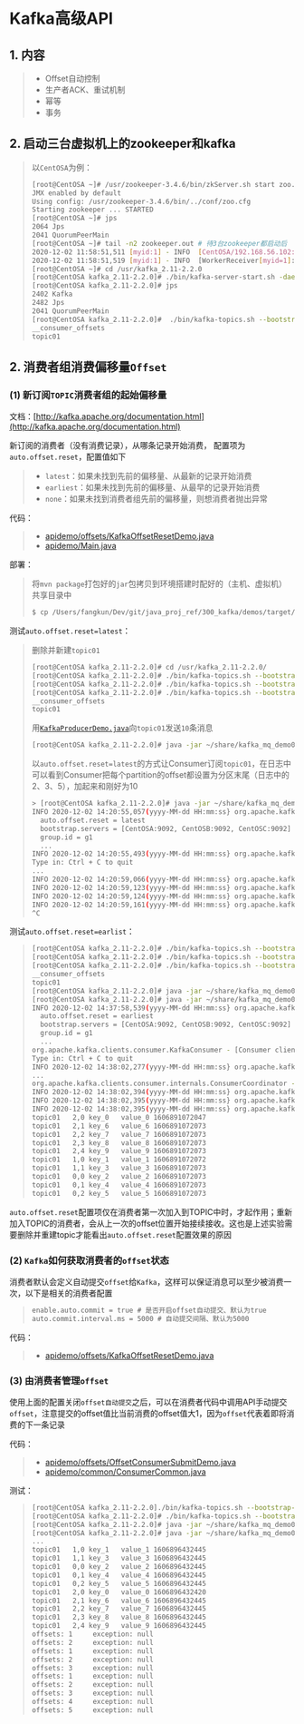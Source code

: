 # Kafka高级API

## 1. 内容

> * Offset自动控制
> * 生产者ACK、重试机制
> * 幂等
> * 事务

## 2. 启动三台虚拟机上的zookeeper和kafka

> 以`CentOSA`为例：
> 
> ~~~bash
> [root@CentOSA ~]# /usr/zookeeper-3.4.6/bin/zkServer.sh start zoo.cfg
> JMX enabled by default
> Using config: /usr/zookeeper-3.4.6/bin/../conf/zoo.cfg
> Starting zookeeper ... STARTED
> [root@CentOSA ~]# jps
> 2064 Jps
> 2041 QuorumPeerMain
> [root@CentOSA ~]# tail -n2 zookeeper.out # 待3台zookeeper都启动后
> 2020-12-02 11:58:51,511 [myid:1] - INFO  [CentOSA/192.168.56.102:3888:QuorumCnxManager$Listener@511] - Received connection request /192.168.56.104:39004
> 2020-12-02 11:58:51,519 [myid:1] - INFO  [WorkerReceiver[myid=1]:FastLeaderElection@597] - Notification: 1 (message format version), 3 (n.leader), 0x2000002d5 (n.zxid), 0x1 (n.round), LOOKING (n.state), 3 (n.sid), 0x2 (n.peerEpoch) FOLLOWING (my state)
> [root@CentOSA ~]# cd /usr/kafka_2.11-2.2.0
> [root@CentOSA kafka_2.11-2.2.0]# ./bin/kafka-server-start.sh -daemon config/server.properties # 启动
> [root@CentOSA kafka_2.11-2.2.0]# jps
> 2402 Kafka
> 2482 Jps
> 2041 QuorumPeerMain
> [root@CentOSA kafka_2.11-2.2.0]#  ./bin/kafka-topics.sh --bootstrap-server CentOSA:9092,CentOSB:9092,CentOSC:9092 --list # 待3台kafka都启动后
> __consumer_offsets
> topic01
> ~~~

## 2. 消费者组消费偏移量`Offset`

### (1) 新订阅`TOPIC`消费者组的起始偏移量

文档：[http://kafka.apache.org/documentation.html](http://kafka.apache.org/documentation.html)

新订阅的消费者（没有消费记录），从哪条记录开始消费， 配置项为`auto.offset.reset`，配置值如下
 
> * `latest`：如果未找到先前的偏移量、从最新的记录开始消费
> * `earliest`：如果未找到先前的偏移量、从最早的记录开始消费
> * `none`：如果未找到消费者组先前的偏移量，则想消费者抛出异常

代码：

> * [apidemo/offsets/KafkaOffsetResetDemo.java](https://github.com/fangkun119/java_proj_ref/blob/master/300_kafka/demos/src/main/java/com/javaproref/kafka/apidemo/offsets/AutoOffsetResetConfigDemo.java) 
> * [apidemo/Main.java](https://github.com/fangkun119/java_proj_ref/blob/master/300_kafka/demos/src/main/java/com/javaproref/kafka/apidemo/Main.java)

部署：

> 将`mvn package`打包好的`jar`包拷贝到环境搭建时配好的（主机、虚拟机）共享目录中
> 
> ~~~bash
> $ cp /Users/fangkun/Dev/git/java_proj_ref/300_kafka/demos/target/kafka_mq_demo01-1.0-SNAPSHOT-jar-with-dependencies.jar ~/VirtualBox\ VMs/centos_share/
> ~~~

测试`auto.offset.reset=latest`：

> 删除并新建`topic01`
> 
> ~~~bash
> [root@CentOSA kafka_2.11-2.2.0]# cd /usr/kafka_2.11-2.2.0/
> [root@CentOSA kafka_2.11-2.2.0]# ./bin/kafka-topics.sh --bootstrap-server CentOSA:9092,CentOSB:9092,CentOSC:9092 --delete --topic topic01
> [root@CentOSA kafka_2.11-2.2.0]# ./bin/kafka-topics.sh --bootstrap-server CentOSA:9092,CentOSB:9092,CentOSC:9092 --create --topic topic01 --partitions 3 --replication-factor 2
> [root@CentOSA kafka_2.11-2.2.0]# ./bin/kafka-topics.sh --bootstrap-server CentOSA:9092,CentOSB:9092,CentOSC:9092 --list
> __consumer_offsets
> topic01
> ~~~
> 
> 用[`KafkaProducerDemo.java`](../demos/src/main/java/com/javaproref/kafka/apidemo/producer/KafkaProducerDemo.java)向`topic01`发送`10`条消息
> 
> ~~~bash
> [root@CentOSA kafka_2.11-2.2.0]# java -jar ~/share/kafka_mq_demo01-1.0-SNAPSHOT-jar-with-dependencies.jar producer
> ~~~
> 
> 以`auto.offset.reset=latest`的方式让Consumer订阅`topic01`，在日志中可以看到Consumer把每个partition的offset都设置为分区末尾（日志中的2、3、5），加起来和刚好为10
> 
> ~~~bash
> > [root@CentOSA kafka_2.11-2.2.0]# java -jar ~/share/kafka_mq_demo01-1.0-SNAPSHOT-jar-with-dependencies.jar offset_latest
> INFO 2020-12-02 14:20:55,057(yyyy-MM-dd HH:mm:ss} org.apache.kafka.clients.consumer.ConsumerConfig - ConsumerConfig values:
> 	auto.offset.reset = latest
> 	bootstrap.servers = [CentOSA:9092, CentOSB:9092, CentOSC:9092]
> 	group.id = g1
> 	...
> INFO 2020-12-02 14:20:55,493(yyyy-MM-dd HH:mm:ss} org.apache.kafka.clients.consumer.KafkaConsumer - [Consumer clientId=consumer-1, groupId=g1] Subscribed to topic(s): topic01
> Type in: Ctrl + C to quit
> ...
> INFO 2020-12-02 14:20:59,066(yyyy-MM-dd HH:mm:ss} org.apache.kafka.clients.consumer.internals.ConsumerCoordinator - [Consumer clientId=consumer-1, groupId=g1] Setting newly assigned partitions: topic01-2, topic01-1, topic01-0
> INFO 2020-12-02 14:20:59,123(yyyy-MM-dd HH:mm:ss} org.apache.kafka.clients.consumer.internals.Fetcher - [Consumer clientId=consumer-1, groupId=g1] Resetting offset for partition topic01-1 to offset 2.
> INFO 2020-12-02 14:20:59,124(yyyy-MM-dd HH:mm:ss} org.apache.kafka.clients.consumer.internals.Fetcher - [Consumer clientId=consumer-1, groupId=g1] Resetting offset for partition topic01-2 to offset 5.
> INFO 2020-12-02 14:20:59,161(yyyy-MM-dd HH:mm:ss} org.apache.kafka.clients.consumer.internals.Fetcher - [Consumer clientId=consumer-1, groupId=g1] Resetting offset for partition topic01-0 to offset 3.
> ^C
> ~~~

测试`auto.offset.reset=earlist`：

> ~~~bash
> [root@CentOSA kafka_2.11-2.2.0]# ./bin/kafka-topics.sh --bootstrap-server CentOSA:9092,CentOSB:9092,CentOSC:9092 --delete --topic topic01
> [root@CentOSA kafka_2.11-2.2.0]# ./bin/kafka-topics.sh --bootstrap-server CentOSA:9092,CentOSB:9092,CentOSC:9092 --create --topic topic01 --partitions 3 --replication-factor 2
> [root@CentOSA kafka_2.11-2.2.0]# ./bin/kafka-topics.sh --bootstrap-server CentOSA:9092,CentOSB:9092,CentOSC:9092 --list
> __consumer_offsets
> topic01
> [root@CentOSA kafka_2.11-2.2.0]# java -jar ~/share/kafka_mq_demo01-1.0-SNAPSHOT-jar-with-dependencies.jar producer 2>&1 >output.log
> [root@CentOSA kafka_2.11-2.2.0]# java -jar ~/share/kafka_mq_demo01-1.0-SNAPSHOT-jar-with-dependencies.jar offset_earliest
> INFO 2020-12-02 14:37:58,539(yyyy-MM-dd HH:mm:ss} org.apache.kafka.clients.consumer.ConsumerConfig - ConsumerConfig values:
> 	auto.offset.reset = earliest
> 	bootstrap.servers = [CentOSA:9092, CentOSB:9092, CentOSC:9092]
> 	group.id = g1
> 	...
> org.apache.kafka.clients.consumer.KafkaConsumer - [Consumer clientId=consumer-1, groupId=g1] Subscribed to topic(s): topic01
> Type in: Ctrl + C to quit
> INFO 2020-12-02 14:38:02,277(yyyy-MM-dd HH:mm:ss} org.apache.kafka.clients.consumer.internals.AbstractCoordinator - [Consumer clientId=consumer-1, groupId=g1] Discovered group coordinator CentOSA:9092 (id: 2147483645 rack: null)
> ...
> org.apache.kafka.clients.consumer.internals.ConsumerCoordinator - [Consumer clientId=consumer-1, groupId=g1] Setting newly assigned partitions: topic01-2, topic01-1, topic01-0
> INFO 2020-12-02 14:38:02,394(yyyy-MM-dd HH:mm:ss} org.apache.kafka.clients.consumer.internals.Fetcher - [Consumer clientId=consumer-1, groupId=g1] Resetting offset for partition topic01-1 to offset 0.
> INFO 2020-12-02 14:38:02,395(yyyy-MM-dd HH:mm:ss} org.apache.kafka.clients.consumer.internals.Fetcher - [Consumer clientId=consumer-1, groupId=g1] Resetting offset for partition topic01-0 to offset 0.
> INFO 2020-12-02 14:38:02,395(yyyy-MM-dd HH:mm:ss} org.apache.kafka.clients.consumer.internals.Fetcher - [Consumer clientId=consumer-1, groupId=g1] Resetting offset for partition topic01-2 to offset 0.
> topic01	2,0	key_0	value_0	1606891072047
> topic01	2,1	key_6	value_6	1606891072073
> topic01	2,2	key_7	value_7	1606891072073
> topic01	2,3	key_8	value_8	1606891072073
> topic01	2,4	key_9	value_9	1606891072073
> topic01	1,0	key_1	value_1	1606891072072
> topic01	1,1	key_3	value_3	1606891072073
> topic01	0,0	key_2	value_2	1606891072073
> topic01	0,1	key_4	value_4	1606891072073
> topic01	0,2	key_5	value_5	1606891072073
> ~~~

`auto.offset.reset`配置项仅在消费者第一次加入到TOPIC中时，才起作用；重新加入TOPIC的消费者，会从上一次的offset位置开始接续接收。这也是上述实验需要删除并重建topic才能看出`auto.offset.reset`配置效果的原因

### (2) `Kafka`如何获取消费者的`offset`状态

消费者默认会定义自动提交`offset`给`Kafka`，这样可以保证消息可以至少被消费一次，以下是相关的消费者配置

> ~~~txt
> enable.auto.commit = true # 是否开启offset自动提交、默认为true
> auto.commit.interval.ms = 5000 # 自动提交间隔、默认为5000
> ~~~

代码：

> * [apidemo/offsets/KafkaOffsetResetDemo.java](https://github.com/fangkun119/java_proj_ref/blob/master/300_kafka/demos/src/main/java/com/javaproref/kafka/apidemo/offsets/AutoOffsetResetConfigDemo.java) 

### (3) 由消费者管理`offset` 

使用上面的配置关闭`offset自动提交`之后，可以在消费者代码中调用API手动提交`offset`，注意提交的offset值比当前消费的offset值大1，因为`offset`代表着即将消费的下一条记录

代码：

> * [apidemo/offsets/OffsetConsumerSubmitDemo.java](../demos/src/main/java/com/javaproref/kafka/apidemo/offsets/OffsetConsumerSubmitDemo.java)
> * [apidemo/common/ConsumerCommon.java](../demos/src/main/java/com/javaproref/kafka/apidemo/common/ConsumerCommon.java)

测试：

> ~~~bash
> [root@CentOSA kafka_2.11-2.2.0]./bin/kafka-topics.sh --bootstrap-server CentOSA:9092,CentOSB:9092,CentOSC:9092 --delete --topic topic01
> [root@CentOSA kafka_2.11-2.2.0]# ./bin/kafka-topics.sh --bootstrap-server CentOSA:9092,CentOSB:9092,CentOSC:9092 --create --topic topic01 --partitions 3 --replication-factor 2
> [root@CentOSA kafka_2.11-2.2.0]# java -jar ~/share/kafka_mq_demo01-1.0-SNAPSHOT-jar-with-dependencies.jar producer 2>&1 >out.log
> [root@CentOSA kafka_2.11-2.2.0]# java -jar ~/share/kafka_mq_demo01-1.0-SNAPSHOT-jar-with-dependencies.jar offset_consumer_submit
> ...
> topic01	1,0	key_1	value_1	1606896432445
> topic01	1,1	key_3	value_3	1606896432445
> topic01	0,0	key_2	value_2	1606896432445
> topic01	0,1	key_4	value_4	1606896432445
> topic01	0,2	key_5	value_5	1606896432445
> topic01	2,0	key_0	value_0	1606896432420
> topic01	2,1	key_6	value_6	1606896432445
> topic01	2,2	key_7	value_7	1606896432445
> topic01	2,3	key_8	value_8	1606896432445
> topic01	2,4	key_9	value_9	1606896432445
> offsets: 1	 exception: null
> offsets: 2	 exception: null
> offsets: 1	 exception: null
> offsets: 2	 exception: null
> offsets: 3	 exception: null
> offsets: 1	 exception: null
> offsets: 2	 exception: null
> offsets: 3	 exception: null
> offsets: 4	 exception: null
> offsets: 5	 exception: null
> ~~~
 








